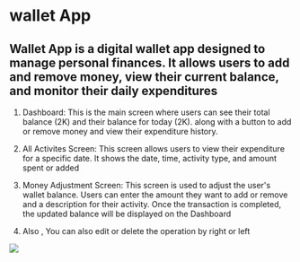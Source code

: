 # wallet App

## Wallet App is a digital wallet app designed to manage personal finances. It allows users to add and remove money, view their current balance, and monitor their daily expenditures

 1) Dashboard: This is the main screen where users can see their total balance (2K) and their balance for today (2K). along with a button to add or remove money and view their expenditure history.
    
 2) All Activites Screen: This screen allows users to view their expenditure for a specific date. It shows the date, time, activity type, and amount spent or added
   
 3) Money Adjustment Screen: This screen is used to adjust the user's wallet balance. Users can enter the amount they want to add or remove and a description for their activity. Once the transaction is completed, the updated balance will be displayed on the Dashboard
   
 4) Also , You can also edit or delete the operation by right or left 
     

<img src="https://github.com/ibrahim-59/wallet_app/assets/116106936/5f02b53e-eabe-48df-bdff-3ab31f1fa728" >
